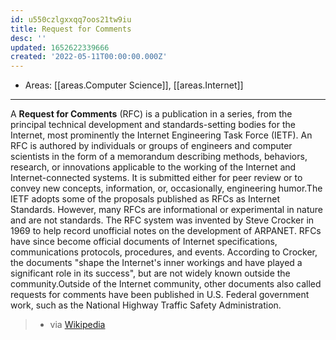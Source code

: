 ```yaml
---
id: u550czlgxxqq7oos21tw9iu
title: Request for Comments
desc: ''
updated: 1652622339666
created: '2022-05-11T00:00:00.000Z'
---
```


- Areas: [[areas.Computer Science]], [[areas.Internet]]

---

A **Request for Comments** (RFC) is a publication in a series, from the principal technical development and standards-setting bodies for the Internet, most prominently the Internet Engineering Task Force (IETF). An RFC is authored by individuals or groups of engineers and computer scientists in the form of a memorandum describing methods, behaviors, research, or innovations applicable to the working of the Internet and Internet-connected systems. It is submitted either for peer review or to convey new concepts, information, or, occasionally, engineering humor.The IETF adopts some of the proposals published as RFCs as Internet Standards. However, many RFCs are informational or experimental in nature and are not standards. The RFC system was invented by Steve Crocker in 1969 to help record unofficial notes on the development of ARPANET. RFCs have since become official documents of Internet specifications, communications protocols, procedures, and events. According to Crocker, the documents "shape the Internet's inner workings and have played a significant role in its success", but are not widely known outside the community.Outside of the Internet community, other documents also called requests for comments have been published in U.S. Federal government work, such as the National Highway Traffic Safety Administration.

> - via [Wikipedia](https://en.wikipedia.org/wiki/Request%20for%20Comments)
